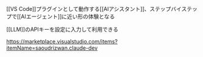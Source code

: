 [[VS Code]]プラグインとして動作する[[AIアシスタント]]、ステップバイステップで[[AIエージェント]]に近い形の体験となる

[[LLM]]のAPIキーを設定に入力して利用できる

<https://marketplace.visualstudio.com/items?itemName=saoudrizwan.claude-dev>